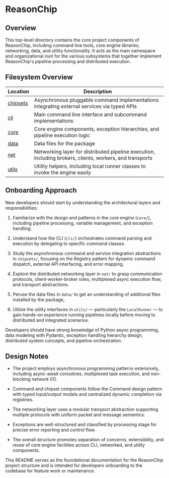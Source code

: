 # ReasonChip

## Overview

This top-level directory contains the core project components of ReasonChip,
including command line tools, core engine libraries, networking, data, and
utility functionality. It acts as the main namespace and organizational root
for the various subsystems that together implement ReasonChip's pipeline
processing and distributed execution.

## Filesystem Overview

| Location  | Description                                       |
| --------- | ------------------------------------------------ |
| [chipsets](./chipsets/) | Asynchronous pluggable command implementations integrating external services via typed APIs |
| [cli](./cli/)           | Main command line interface and subcommand implementations |
| [core](./core/)         | Core engine components, exception hierarchies, and pipeline execution logic |
| [data](./data/)         | Data files for the package |
| [net](./net/)           | Networking layer for distributed pipeline execution, including brokers, clients, workers, and transports |
| [utils](./utils/)       | Utility helpers, including local runner classes to invoke the engine easily |

## Onboarding Approach

New developers should start by understanding the architectural layers and
responsibilities:

1. Familiarize with the design and patterns in the core engine (`core/`),
   including pipeline processing, variable management, and exception
   handling.

2. Understand how the CLI (`cli/`) orchestrates command parsing and execution
   by delegating to specific command classes.

3. Study the asynchronous command and service integration abstractions in
   `chipsets/`, focusing on the Registry pattern for dynamic command dispatch,
   external API interfacing, and error mapping.

4. Explore the distributed networking layer in `net/` to grasp communication
   protocols, client-worker-broker roles, multiplexed async execution flow,
   and transport abstractions.

5. Peruse the data files in `data/` to get an understanding of additional
   files installed by the package,

6. Utilize the utility interfaces in `utils/` — particularly the `LocalRunner`
   — to gain hands-on experience running pipelines locally before moving to
   distributed and integrated scenarios.

Developers should have strong knowledge of Python async programming, data
modeling with Pydantic, exception handling hierarchy design, distributed system
concepts, and pipeline orchestration.

## Design Notes

- The project employs asynchronous programming patterns extensively, including
  async-await coroutines, multiplexed task execution, and non-blocking network I/O.

- Command and chipset components follow the Command design pattern with typed
  input/output models and centralized dynamic completion via registries.

- The networking layer uses a modular transport abstraction supporting multiple
  protocols with uniform packet and message semantics.

- Exceptions are well-structured and classified by processing stage for
  precise error reporting and control flow.

- The overall structure promotes separation of concerns, extensibility, and
  reuse of core engine facilities across CLI, networked, and utility
  components.

This README serves as the foundational documentation for the ReasonChip project
structure and is intended for developers onboarding to the codebase for
feature work or maintenance.

